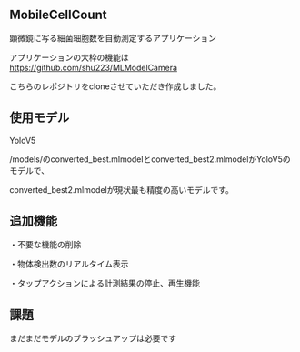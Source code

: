 ## MobileCellCount

顕微鏡に写る細菌細胞数を自動測定するアプリケーション

アプリケーションの大枠の機能は
https://github.com/shu223/MLModelCamera 

こちらのレポジトリをcloneさせていただき作成しました。

## 使用モデル
YoloV5

/models/のconverted_best.mlmodelとconverted_best2.mlmodelがYoloV5のモデルで、

converted_best2.mlmodelが現状最も精度の高いモデルです。



##  追加機能
・不要な機能の削除

・物体検出数のリアルタイム表示

・タップアクションによる計測結果の停止、再生機能

## 課題
まだまだモデルのブラッシュアップは必要です

